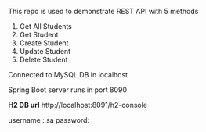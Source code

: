 This repo is used to demonstrate REST API with 5 methods

1. Get All Students
2. Get Student
3. Create Student
4. Update Student
5. Delete Student

Connected to MySQL DB in localhost

Spring Boot server runs in port 8090

**H2 DB url**
http://localhost:8091/h2-console

username : sa
password:
